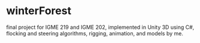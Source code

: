 # winterForest
final project for IGME 219 and IGME 202, implemented in Unity 3D using C#, flocking and steering algorithms, rigging, animation, and models by me.

